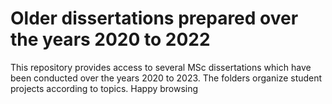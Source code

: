 # Older dissertations prepared over the years 2020 to 2022
This repository provides access to several MSc dissertations which have been conducted over the years 2020 to 2023. The folders organize student projects according to topics. Happy browsing
